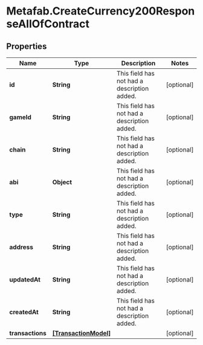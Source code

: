# Metafab.CreateCurrency200ResponseAllOfContract

## Properties

Name | Type | Description | Notes
------------ | ------------- | ------------- | -------------
**id** | **String** | This field has not had a description added. | [optional] 
**gameId** | **String** | This field has not had a description added. | [optional] 
**chain** | **String** | This field has not had a description added. | [optional] 
**abi** | **Object** | This field has not had a description added. | [optional] 
**type** | **String** | This field has not had a description added. | [optional] 
**address** | **String** | This field has not had a description added. | [optional] 
**updatedAt** | **String** | This field has not had a description added. | [optional] 
**createdAt** | **String** | This field has not had a description added. | [optional] 
**transactions** | [**[TransactionModel]**](TransactionModel.md) |  | [optional] 


